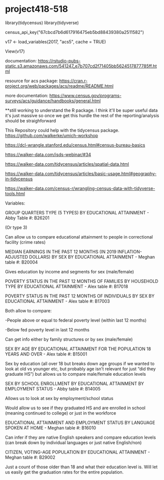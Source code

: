 # project418-518
library(tidycensus)
library(tidyverse)

census_api_key("67cbcd7b6d617916475eb5bd88439380a2511582")


v17 <- load_variables(2017, "acs5", cache = TRUE)

View(v17)


documentation:
https://rstudio-pubs-static.s3.amazonaws.com/541247_e7b707cd2f71405bb5624517877785ff.html

resource for acs package:
https://cran.r-project.org/web/packages/acs/readme/README.html

more documentation:
https://www.census.gov/programs-surveys/acs/guidance/handbooks/general.html

**still working to understand the R package. I think it'll be super useful data it's just massive so once we get this hurdle the rest of the reporting/analysis should be straighforward



This Repository could help with the tidycensus package. https://github.com/walkerke/umich-workshop

https://dcl-wrangle.stanford.edu/census.html#census-bureau-basics

https://walker-data.com/isds-webinar/#34

https://walker-data.com/tidycensus/articles/spatial-data.html

https://walker-data.com/tidycensus/articles/basic-usage.html#geography-in-tidycensus

https://walker-data.com/census-r/wrangling-census-data-with-tidyverse-tools.html









Variables:



GROUP QUARTERS TYPE (5 TYPES) BY EDUCATIONAL ATTAINMENT - Abby Table #: B26201

(Or type 3)

Can allow us to compare educational attainment to people in correctional facility (crime rates)





MEDIAN EARNINGS IN THE PAST 12 MONTHS (IN 2019 INFLATION-ADJUSTED DOLLARS) BY SEX BY EDUCATIONAL ATTAINMENT - Meghan table #: B20004

Gives education by income and segments for sex (male/female)





POVERTY STATUS IN THE PAST 12 MONTHS OF FAMILIES BY HOUSEHOLD TYPE BY EDUCATIONAL ATTAINMENT - Alex table #: B17018



POVERTY STATUS IN THE PAST 12 MONTHS OF INDIVIDUALS BY SEX BY EDUCATIONAL ATTAINMENT - Alex table #: B17003

Both allow to compare:

-People above or equal to federal poverty level (within last 12 months)

-Below fed poverty level in last 12 months

Can get info either by family structures or by sex (male/female)





SEX BY AGE BY EDUCATIONAL ATTAINMENT FOR THE POPULATION 18 YEARS AND OVER - Alex table #: B15001

Sex by education (all over 18 but breaks down age groups if we wanted to look at old vs younger etc, but probably age isn’t relevant for just “did they graduate HS”) but allows us to compare male/female education levels





SEX BY SCHOOL ENROLLMENT BY EDUCATIONAL ATTAINMENT BY EMPLOYMENT STATUS - Abby table #: B14005

Allows us to look at sex by employment/school status

Would allow us to see if they graduated HS and are enrolled in school (meaning continued to college) or just in the workforce





EDUCATIONAL ATTAINMENT AND EMPLOYMENT STATUS BY LANGUAGE SPOKEN AT HOME - Meghan table #: B16010

Can infer if they are native English speakers and compare education levels (can break down by individual languages or just native English/non)



CITIZEN, VOTING-AGE POPULATION BY EDUCATIONAL ATTAINMENT - Meghan table #: B29002

Just a count of those older than 18 and what their education level is. Will let us easily get the graduation rates for the entire population.
